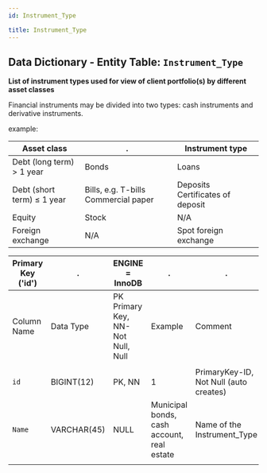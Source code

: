 ```yaml
---
id: Instrument_Type

title: Instrument_Type
---
```


## Data Dictionary - Entity Table: `Instrument_Type`

**List of instrument types used for view of client portfolio(s) by different asset classes**

Financial instruments may be divided into two types: cash instruments and derivative instruments.

example:

|Asset class|.|Instrument type
|---|---|---|
|Debt (long term) > 1 year |Bonds	|Loans|
|Debt (short term) ≤ 1 year |Bills, e.g. T-bills Commercial paper| Deposits Certificates of deposit|
|Equity	|Stock|	N/A|
|Foreign exchange	|N/A	|Spot foreign exchange|


| Primary Key ('id')|.|ENGINE = InnoDB|.|.|
|---|---|---|---|---|
|Column Name|Data Type|PK Primary Key, NN-Not Null, Null|Example|Comment|
||
|`id`|BIGINT(12)|PK, NN|1|PrimaryKey-ID, Not Null (auto creates)|
|`Name`|VARCHAR(45)|NULL|Municipal bonds, cash account, real estate|Name of the Instrument_Type|
||
